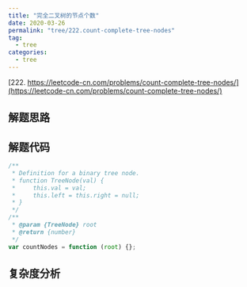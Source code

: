 ```yaml
---
title: "完全二叉树的节点个数"
date: 2020-03-26
permalink: "tree/222.count-complete-tree-nodes"
tag:
  - tree
categories:
  - tree
---
```


[222. https://leetcode-cn.com/problems/count-complete-tree-nodes/](https://leetcode-cn.com/problems/count-complete-tree-nodes/)

## 解题思路

## 解题代码

```js
/**
 * Definition for a binary tree node.
 * function TreeNode(val) {
 *     this.val = val;
 *     this.left = this.right = null;
 * }
 */
/**
 * @param {TreeNode} root
 * @return {number}
 */
var countNodes = function (root) {};
```

## 复杂度分析
